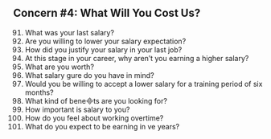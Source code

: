 ## Concern #4: What Will You Cost Us?
91. What was your last salary? 
92. Are you willing to lower your salary expectation? 
93. How did you justify your salary in your last job? 
94. At this stage in your career, why aren’t you earning a higher salary? 
95. What are you worth?
96. What salary gure do you have in mind?
97. Would you be willing to accept a lower salary for a training period of six months?
98. What kind of benets are you looking for?
99. How important is salary to you? 
100. How do you feel about working overtime?
101. What do you expect to be earning in ve years?